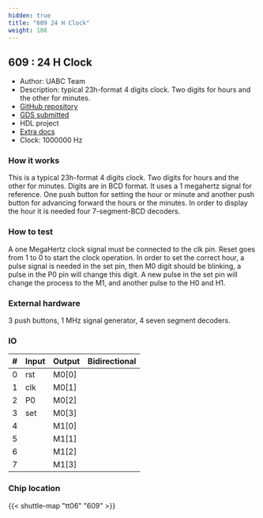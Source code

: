 ```yaml
---
hidden: true
title: "609 24 H Clock"
weight: 108
---
```


## 609 : 24 H Clock

* Author: UABC Team
* Description: typical 23h-format 4 digits clock. Two digits for hours and the other for minutes.
* [GitHub repository](https://github.com/Miguelgrc032024/UABCReloj)
* [GDS submitted](https://github.com/Miguelgrc032024/UABCReloj/actions/runs/8458389680)
* HDL project
* [Extra docs]()
* Clock: 1000000 Hz

<!---

This file is used to generate your project datasheet. Please fill in the information below and delete any unused
sections.

You can also include images in this folder and reference them in the markdown. Each image must be less than
512 kb in size, and the combined size of all images must be less than 1 MB.
-->


### How it works

This is a typical 23h-format 4 digits clock. Two digits for hours and the other for minutes. Digits are in BCD format. It uses a 1 megahertz signal for reference.  One push button for setting the hour or minute and another push button for advancing forward the hours or the minutes. In order to display the hour it is needed four 7-segment-BCD decoders.

### How to test

A one MegaHertz clock signal must be connected to the clk pin. Reset goes from 1 to 0 to start the clock operation. In order to set the correct hour, a pulse signal is needed in the set pin, then M0 digit should be blinking, a pulse in the P0 pin will change this digit. A new pulse in the set pin will change the process to the M1, and another pulse to the H0 and H1.

### External hardware

3 push buttons,
1 MHz signal generator,
4 seven segment decoders.


### IO

| #             | Input    | Output   | Bidirectional   |
| ------------- | -------- | -------- | --------------- |
| 0 | rst  | M0[0]  |      |
| 1 | clk  | M0[1]  |      |
| 2 | P0  | M0[2]  |      |
| 3 | set  | M0[3]  |      |
| 4 |   | M1[0]  |      |
| 5 |   | M1[1]  |      |
| 6 |   | M1[2]  |      |
| 7 |   | M1[3]  |      |


### Chip location

{{< shuttle-map "tt06" "609" >}}

